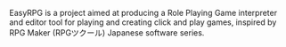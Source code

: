 EasyRPG is a project aimed at producing a Role Playing Game interpreter and editor tool for playing and creating click and play games, inspired by RPG Maker (RPGツクール) Japanese software series.
